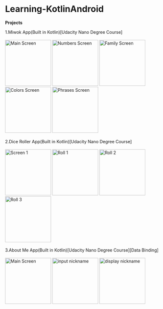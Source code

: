 # Learning-KotlinAndroid 
<b>Projects</b>

1.Miwok App(Built in Kotlin)[Udacity Nano Degree Course]
<br>
<Br>
<img src="https://user-images.githubusercontent.com/25297971/121892779-cb726080-cd3a-11eb-9ec4-021fc3c6f8eb.png" alt="Main Screen" width="150">
<img src="https://user-images.githubusercontent.com/25297971/121892784-cca38d80-cd3a-11eb-9e5c-078991b49776.png" alt="Numbers Screen" width="150">
<img src="https://user-images.githubusercontent.com/25297971/121892791-ce6d5100-cd3a-11eb-9dba-df8a96a86828.png" alt="Family Screen" width="150">
<img src="https://user-images.githubusercontent.com/25297971/121892794-cf05e780-cd3a-11eb-8a7a-9d5fd6a088b1.png" alt="Colors Screen" width="150">
<img src="https://user-images.githubusercontent.com/25297971/121892796-cf9e7e00-cd3a-11eb-9d1b-c4060791e373.png" alt="Phrases Screen" width="150">
<br>
<Br> 
2.Dice Roller App(Built in Kotlin)[Udacity Nano Degree Course]
<br>
<Br>
<img src="https://user-images.githubusercontent.com/25297971/121949113-bb2ba700-cd75-11eb-86d5-f24872c54301.png" alt="Screen 1" width="150">
<img src="https://user-images.githubusercontent.com/25297971/121949118-bcf56a80-cd75-11eb-90fd-29033a95e670.png" alt="Roll 1" width="150">
<img src="https://user-images.githubusercontent.com/25297971/121949120-bd8e0100-cd75-11eb-9bff-40bb77818c76.png" alt="Roll 2" width="150">
<img src="https://user-images.githubusercontent.com/25297971/121949123-bd8e0100-cd75-11eb-9873-f8b946a67325.png" alt="Roll 3" width="150">
 <br>
<Br> 
3.About Me App(Built in Kotlin)[Udacity Nano Degree Course][Data Binding]
<br>
<Br>
<img src="https://user-images.githubusercontent.com/25297971/122186303-89b4f780-ceab-11eb-8110-1c29295a4ac4.png" alt="Main Screen" width="150">
<img src="https://user-images.githubusercontent.com/25297971/122186312-8b7ebb00-ceab-11eb-83f0-7d1db7d9dd96.png" alt="input nickname" width="150">
<img src="https://user-images.githubusercontent.com/25297971/122186314-8c175180-ceab-11eb-89f9-dfdf0887c96b.png" alt="display nickname" width="150">

